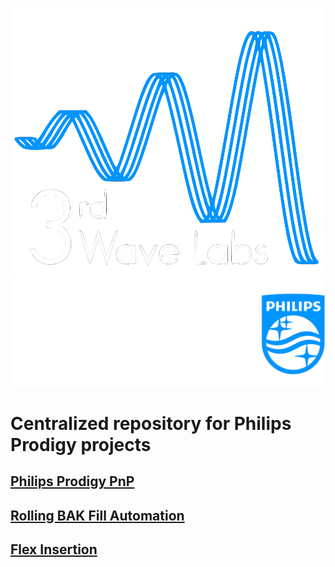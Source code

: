 ![](/Tools/images/3rdWave_Window_Icon.png) ![](/Tools/images/Philips-Logo.png)
# Centralized repository for Philips Prodigy projects
## [Philips Prodigy PnP](./PnP)

## [Rolling BAK Fill Automation](./Rolling%20BAK%20Fill%20Automation/)

## [Flex Insertion](/Scanner%20Insertion/)